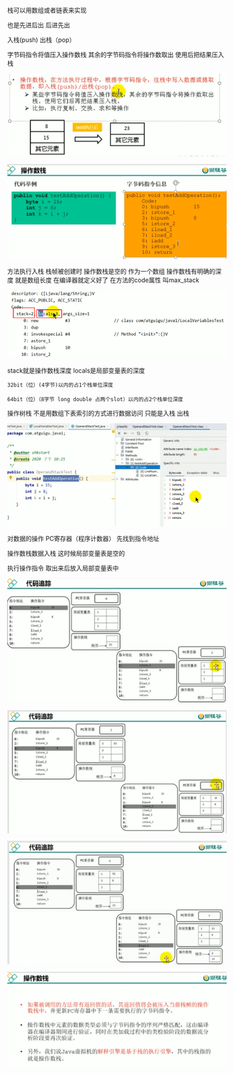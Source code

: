 栈可以用数组或者链表来实现

也是先进后出 后进先出

入栈(push) 出栈（pop）

字节码指令将值压入操作数栈 其余的字节码指令将操作数取出 使用后把结果压入栈

![img_3.png](img2/img_3.png)

![img_4.png](img2/img_4.png)

方法执行入栈 栈帧被创建时 操作数栈是空的
作为一个数组 操作数栈有明确的深度 就是数组长度 在编译器就定义好了
在方法的code属性 叫max_stack

![img_5.png](img2/img_5.png)

stack就是操作数栈深度 locals是局部变量表的深度

    32bit（位）(4字节)以内的占1个栈单位深度

    64bit（位）（8字节 long double 占两个slot）以内的占2个栈单位深度

操作树栈 不是用数组下表索引的方式进行数据访问 只能是入栈 出栈

![img_6.png](img2/img_6.png)

对数据的操作 PC寄存器（程序计数器） 先找到指令地址 

操作数栈数据入栈 这时候局部变量表是空的

执行操作指令 取出来后放入局部变量表中

![img_7.png](img2/img_7.png)

![img_8.png](img2/img_8.png)

![img_9.png](img2/img_9.png)

![img_10.png](img2/img_10.png)